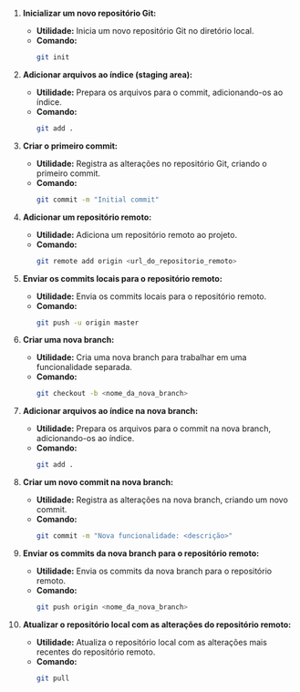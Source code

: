 1. **Inicializar um novo repositório Git:**
   - **Utilidade:** Inicia um novo repositório Git no diretório local.
   - **Comando:**
     ```bash
     git init
     ```

2. **Adicionar arquivos ao índice (staging area):**
   - **Utilidade:** Prepara os arquivos para o commit, adicionando-os ao índice.
   - **Comando:**
     ```bash
     git add .
     ```

3. **Criar o primeiro commit:**
   - **Utilidade:** Registra as alterações no repositório Git, criando o primeiro commit.
   - **Comando:**
     ```bash
     git commit -m "Initial commit"
     ```

4. **Adicionar um repositório remoto:**
   - **Utilidade:** Adiciona um repositório remoto ao projeto.
   - **Comando:**
     ```bash
     git remote add origin <url_do_repositorio_remoto>
     ```

5. **Enviar os commits locais para o repositório remoto:**
   - **Utilidade:** Envia os commits locais para o repositório remoto.
   - **Comando:**
     ```bash
     git push -u origin master
     ```

6. **Criar uma nova branch:**
   - **Utilidade:** Cria uma nova branch para trabalhar em uma funcionalidade separada.
   - **Comando:**
     ```bash
     git checkout -b <nome_da_nova_branch>
     ```

7. **Adicionar arquivos ao índice na nova branch:**
   - **Utilidade:** Prepara os arquivos para o commit na nova branch, adicionando-os ao índice.
   - **Comando:**
     ```bash
     git add .
     ```

8. **Criar um novo commit na nova branch:**
   - **Utilidade:** Registra as alterações na nova branch, criando um novo commit.
   - **Comando:**
     ```bash
     git commit -m "Nova funcionalidade: <descrição>"
     ```

9. **Enviar os commits da nova branch para o repositório remoto:**
   - **Utilidade:** Envia os commits da nova branch para o repositório remoto.
   - **Comando:**
     ```bash
     git push origin <nome_da_nova_branch>
     ```

10. **Atualizar o repositório local com as alterações do repositório remoto:**
    - **Utilidade:** Atualiza o repositório local com as alterações mais recentes do repositório remoto.
    - **Comando:**
      ```bash
      git pull
      ```